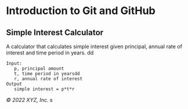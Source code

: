 # Introduction to Git and GitHub

## Simple Interest Calculator

A calculator that calculates simple interest given principal, annual rate of interest and time period in years.
dd
```
Input:
   p, principal amount
   t, time period in yearsdd
   r, annual rate of interest
Output
   simple interest = p*t*r
```

_© 2022 XYZ, Inc._
s
